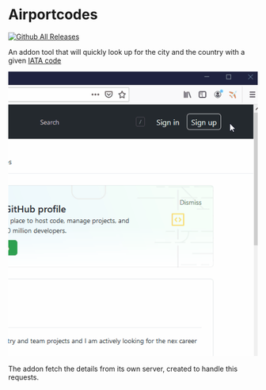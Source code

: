 # Airportcodes
[![Github All Releases](https://img.shields.io/badge/README.md-in%20progress-yellow)]()


An addon tool that will quickly look up for the city and the country with a given [IATA code](https://en.wikipedia.org/wiki/IATA_airport_code)

![](air.gif)

The addon fetch the details from its own server, created to handle this requests.

